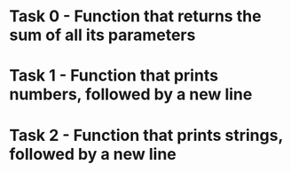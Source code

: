 # Task 0 - Function that returns the sum of all its parameters
# Task 1 - Function that prints numbers, followed by a new line
# Task 2 - Function that prints strings, followed by a new line

